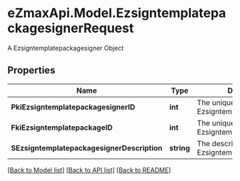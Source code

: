 # eZmaxApi.Model.EzsigntemplatepackagesignerRequest
A Ezsigntemplatepackagesigner Object

## Properties

Name | Type | Description | Notes
------------ | ------------- | ------------- | -------------
**PkiEzsigntemplatepackagesignerID** | **int** | The unique ID of the Ezsigntemplatepackagesigner | [optional] 
**FkiEzsigntemplatepackageID** | **int** | The unique ID of the Ezsigntemplatepackage | 
**SEzsigntemplatepackagesignerDescription** | **string** | The description of the Ezsigntemplatepackagesigner | 

[[Back to Model list]](../README.md#documentation-for-models) [[Back to API list]](../README.md#documentation-for-api-endpoints) [[Back to README]](../README.md)


